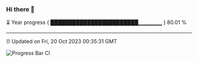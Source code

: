 ### Hi there 👋

⏳ Year progress { ████████████████████████▁▁▁▁▁▁ } 80.01 %

---

⏰ Updated on Fri, 20 Oct 2023 00:35:31 GMT

![Progress Bar CI](https://github.com/Shyam-Makwana/GitHub-Actions-Demo/workflows/Progress%20Bar%20CI/badge.svg)
